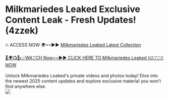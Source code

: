 # Milkmariedes Leaked Exclusive Content Leak - Fresh Updates! (4zzek)

🔥 ACCESS NOW 🌍==►► <a href="https://tinyurl.com/kvy9nzfs" rel="nofollow">Milkmariedes Leaked Latest Collection</a>
<br><br>
[🔴🌍📺📱👉WA𝚃CH Now==►► CLICK HERE TO Milkmariedes Leaked 𝚆𝙰𝚃𝙲𝙷 NOW](https://tinyurl.com/kvy9nzfs)
<br><br>
Unlock Milkmariedes Leaked's private videos and photos today! Dive into the newest 2025 content updates and explore exclusive material you won’t find anywhere else.
<br>
<a href="https://tinyurl.com/kvy9nzfs" rel="nofollow" data-target="animated-image.originalLink"><img src="https://camo.githubusercontent.com/8a4f000d20f83aca3bf7ec5f350d767afa0574a8a352519fd8cfa583a6f93a33/68747470733a2f2f692e696d6775722e636f6d2f644a486b345a712e676966" data-canonical-src="https://i.imgur.com/dJHk4Zq.gif" style="max-width: 100%; display: inline-block;" data-target="animated-image.originalImage"></a>
<br>
